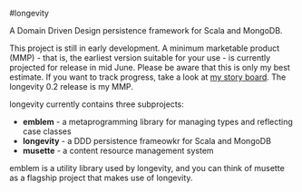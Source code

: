 #longevity

A Domain Driven Design persistence framework for Scala and MongoDB.

This project is still in early development. A minimum marketable
product (MMP) - that is, the earliest version suitable for your use - is
currently projected for release in mid June. Please be aware that this
is only my best estimate. If you want to track progress, take a look
at [my story
board](https://www.pivotaltracker.com/n/projects/1231978). The
longevity 0.2 release is my MMP.

longevity currently contains three subprojects:

- **emblem** - a metaprogramming library for managing types and reflecting case classes
- **longevity** - a DDD persistence frameowkr for Scala and MongoDB
- **musette** - a content resource management system

emblem is a utility library used by longevity, and you can think of
musette as a flagship project that makes use of longevity.
